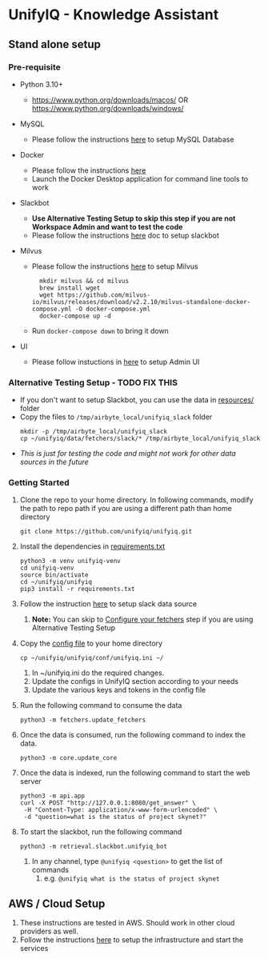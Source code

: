 # UnifyIQ - Knowledge Assistant

## Stand alone setup

### Pre-requisite

- Python 3.10+
    - https://www.python.org/downloads/macos/ OR https://www.python.org/downloads/windows/
- MySQL
    - Please follow the instructions [here](/schema/database/README.md) to setup MySQL Database
- Docker
    - Please follow the instructions [here](https://docs.docker.com/engine/install/)
    - Launch the Docker Desktop application for command line tools to work
- Slackbot
    - **Use Alternative Testing Setup to skip this step if you are not Workspace Admin and want to test the code**
    - Please follow the instructions [here](/unifyiq/retrieval/slackbot/README.md) doc to setup slackbot
- Milvus
    - Please follow the instructions [here](https://milvus.io/docs/install_standalone-docker.md) to setup Milvus
      ```commandline
        mkdir milvus && cd milvus
        brew install wget
        wget https://github.com/milvus-io/milvus/releases/download/v2.2.10/milvus-standalone-docker-compose.yml -O docker-compose.yml
        docker-compose up -d
      ```
    - Run `docker-compose down` to bring it down

 - UI
    - Please follow instuctions in [here](/unifyiq/tree/main/unifyiq/ui/README.md) to setup Admin UI

### Alternative Testing Setup - TODO FIX THIS

- If you don't want to setup Slackbot, you can use the data in [resources/](/data/fetchers/slack) folder
- Copy the files to `/tmp/airbyte_local/unifyiq_slack` folder
    ```commandline
    mkdir -p /tmp/airbyte_local/unifyiq_slack
    cp ~/unifyiq/data/fetchers/slack/* /tmp/airbyte_local/unifyiq_slack
    ```
- *This is just for testing the code and might not work for other data sources in the future*

### Getting Started

1. Clone the repo to your home directory. In following commands, modify the path to repo path if you are using a
   different path than home directory
    ```commandline
    git clone https://github.com/unifyiq/unifyiq.git
    ```
2. Install the dependencies in [requirements.txt](/unifyiq/requirements.txt)
    ```commandline
   python3 -m venv unifyiq-venv
   cd unifyiq-venv
   source bin/activate
   cd ~/unifyiq/unifyiq
   pip3 install -r requirements.txt
    ```
3. Follow the instruction [here](/unifyiq/fetchers/README.md) to setup slack data source
    1. **Note:** You can skip to [Configure your fetchers](/unifyiq/fetchers/README.md#configuring-the-fetcher) step if
       you are using Alternative Testing Setup

4. Copy the [config file](/unifyiq/conf/unifyiq.ini) to your home directory
   ```commandline
   cp ~/unifyiq/unifyiq/conf/unifyiq.ini ~/
   ```
    1. In ~/unifyiq.ini do the required changes.
    2. Update the configs in UnifyIQ section according to your needs
    3. Update the various keys and tokens in the config file
5. Run the following command to consume the data
    ```commandline
    python3 -m fetchers.update_fetchers
    ```
6. Once the data is consumed, run the following command to index the data.
    ```commandline
    python3 -m core.update_core
    ```
7. Once the data is indexed, run the following command to start the web server
    ```commandline
    python3 -m api.app
    curl -X POST "http://127.0.0.1:8080/get_answer" \
     -H "Content-Type: application/x-www-form-urlencoded" \
     -d "question=what is the status of project skynet?"
    ```
8. To start the slackbot, run the following command
    ```commandline
    python3 -m retrieval.slackbot.unifyiq_bot
    ```
    1. In any channel, type `@unifyiq <question>` to get the list of commands
        1. e.g. ```@unifyiq what is the status of project skynet```

## AWS / Cloud Setup

1. These instructions are tested in AWS. Should work in other cloud providers as well.
2. Follow the instructions [here](/unifyiq/playbooks/README.md) to setup the infrastructure and start the services
